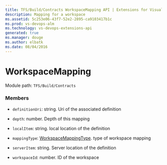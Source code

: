 ```yaml
---
title: TFS/Build/Contracts WorkspaceMapping API | Extensions for Visual Studio Team Services
description: Mapping for a workspace
ms.assetid: 5c253e06-43f7-52e2-2895-ca9103417b1c
ms.prod: vs-devops-alm
ms.technology: vs-devops-extensions-api
generated: true
ms.manager: douge
ms.author: elbatk
ms.date: 08/04/2016
---
```


# WorkspaceMapping

Module path: `TFS/Build/Contracts`


### Members

* `definitionUri`: string. Uri of the associated definition

* `depth`: number. Depth of this mapping

* `localItem`: string. local location of the definition

* `mappingType`: [WorkspaceMappingType](./WorkspaceMappingType.md). type of workspace mapping

* `serverItem`: string. Server location of the definition

* `workspaceId`: number. ID of the workspace

